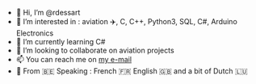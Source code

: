- 👋 Hi, I’m @rdessart
- 👀 I’m interested in : aviation ✈️, C, C++, Python3, SQL, C#, Arduino Electronics
- 🌱 I’m currently learning C#
- 💞️ I’m looking to collaborate on aviation projects
- 📫 You can reach me on [my e-mail](mailto:romaindessart@gmail.com)
- 📣 From 🇧🇪 Speaking : French 🇫🇷 English 🇬🇧 and a bit of Dutch 🇱🇺
